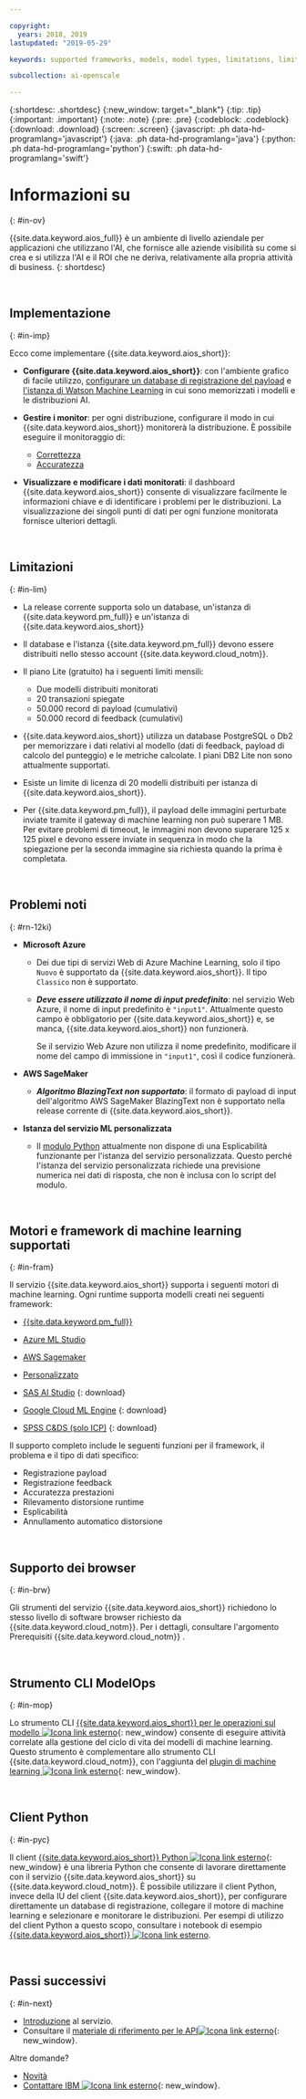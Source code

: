 ```yaml
---

copyright:
  years: 2018, 2019
lastupdated: "2019-05-29"

keywords: supported frameworks, models, model types, limitations, limits

subcollection: ai-openscale

---
```


{:shortdesc: .shortdesc}
{:new_window: target="_blank"}
{:tip: .tip}
{:important: .important}
{:note: .note}
{:pre: .pre}
{:codeblock: .codeblock}
{:download: .download}
{:screen: .screen}
{:javascript: .ph data-hd-programlang='javascript'}
{:java: .ph data-hd-programlang='java'}
{:python: .ph data-hd-programlang='python'}
{:swift: .ph data-hd-programlang='swift'}

# Informazioni su
{: #in-ov}

{{site.data.keyword.aios_full}} è un ambiente di livello aziendale per applicazioni che utilizzano l'AI, che fornisce alle aziende visibilità su come si crea e si utilizza l'AI e il ROI che ne deriva, relativamente alla propria attività di business.
{: shortdesc}

<p>&nbsp;</p>

## Implementazione
{: #in-imp}

Ecco come implementare {{site.data.keyword.aios_short}}:

- **Configurare {{site.data.keyword.aios_short}}**: con l'ambiente grafico di facile utilizzo, [configurare un database di registrazione del payload](/docs/services/ai-openscale?topic=ai-openscale-connect-db) e [l'istanza di Watson Machine Learning](/docs/services/ai-openscale?topic=ai-openscale-wml-connect) in cui sono memorizzati i modelli e le distribuzioni AI.

- **Gestire i monitor**: per ogni distribuzione, configurare il modo in cui {{site.data.keyword.aios_short}} monitorerà la distribuzione. È possibile eseguire il monitoraggio di:

    - [Correttezza](/docs/services/ai-openscale?topic=ai-openscale-mf-monitor)
    - [Accuratezza](/docs/services/ai-openscale?topic=ai-openscale-acc-monitor)

- **Visualizzare e modificare i dati monitorati**: il dashboard {{site.data.keyword.aios_short}}[](/docs/services/ai-openscale?topic=ai-openscale-io-ov) consente di visualizzare facilmente le informazioni chiave e di identificare i problemi per le distribuzioni. La visualizzazione dei singoli punti di dati per ogni funzione monitorata fornisce ulteriori dettagli.

<p>&nbsp;</p>

## Limitazioni
{: #in-lim}

- La release corrente supporta solo un database, un'istanza di {{site.data.keyword.pm_full}} e un'istanza di {{site.data.keyword.aios_short}}

- Il database e l'istanza {{site.data.keyword.pm_full}} devono essere distribuiti nello stesso account {{site.data.keyword.cloud_notm}}.


- Il piano Lite (gratuito) ha i seguenti limiti mensili:

    - Due modelli distribuiti monitorati
    - 20 transazioni spiegate
    - 50.000 record di payload (cumulativi)
    - 50.000 record di feedback (cumulativi)

- {{site.data.keyword.aios_short}} utilizza un database PostgreSQL o Db2 per memorizzare i dati relativi al modello (dati di feedback, payload di calcolo del punteggio) e le metriche calcolate. I piani DB2 Lite non sono attualmente supportati.

- Esiste un limite di licenza di 20 modelli distribuiti per istanza di {{site.data.keyword.aios_short}}.

- Per {{site.data.keyword.pm_full}}, il payload delle immagini perturbate inviate tramite il gateway di machine learning non può superare 1 MB. Per evitare problemi di timeout, le immagini non devono superare 125 x 125 pixel e devono essere inviate in sequenza in modo che la spiegazione per la seconda immagine sia richiesta quando la prima è completata.



<p>&nbsp;</p>

## Problemi noti
{: #rn-12ki}

- **Microsoft Azure**

    - Dei due tipi di servizi Web di Azure Machine Learning, solo il tipo `Nuovo` è supportato da {{site.data.keyword.aios_short}}. Il tipo `Classico` non è supportato.

    - __*Deve essere utilizzato il nome di input predefinito*__: nel servizio Web Azure, il nome di input predefinito è `"input1"`. Attualmente questo campo è obbligatorio per {{site.data.keyword.aios_short}} e, se manca, {{site.data.keyword.aios_short}} non funzionerà.

      Se il servizio Web Azure non utilizza il nome predefinito, modificare il nome del campo di immissione in `"input1"`, così il codice funzionerà.

- **AWS SageMaker**

    - __*Algoritmo BlazingText non supportato*__: il formato di payload di input dell'algoritmo AWS SageMaker BlazingText non è supportato nella release corrente di {{site.data.keyword.aios_short}}.

- **Istanza del servizio ML personalizzata**

    - Il [modulo Python](/docs/services/ai-openscale?topic=ai-openscale-as-module) attualmente non dispone di una Esplicabilità funzionante per l'istanza del servizio personalizzata. Questo perché l'istanza del servizio personalizzata richiede una previsione numerica nei dati di risposta, che non è inclusa con lo script del modulo.

<p>&nbsp;</p>

## Motori e framework di machine learning supportati
{: #in-fram}

Il servizio {{site.data.keyword.aios_short}} supporta i seguenti motori di machine learning. Ogni runtime supporta modelli creati nei seguenti framework:

- [{{site.data.keyword.pm_full}}](/docs/services/ai-openscale?topic=ai-openscale-frmwrks-wml#frmwrks-wml) 
- [Azure ML Studio](/docs/services/ai-openscale?topic=ai-openscale-frmwrks-azure#frmwrks-azure)
- [AWS Sagemaker](/docs/services/ai-openscale?topic=ai-openscale-frmwrks-aws-sage#frmwrks-aws-sage)
- [Personalizzato](/docs/services/ai-openscale?topic=ai-openscale-frmwrks-custom#frmwrks-custom)


- [SAS AI Studio](/docs/services/ai-openscale?topic=ai-openscale-frmwrks-sas#frmwrks-sas)
{: download}
- [Google Cloud ML Engine](/docs/services/ai-openscale?topic=ai-openscale-frmwrks-google#frmwrks-google)
{: download}
- [SPSS C&DS (solo ICP)](/docs/services/ai-openscale?topic=ai-openscale-frmwrks-spss#frmwrks-spss)
{: download}

Il supporto completo include le seguenti funzioni per il framework, il problema e il tipo di dati specifico:

- Registrazione payload	
- Registrazione feedback	
- Accuratezza prestazioni	
- Rilevamento distorsione runtime	
- Esplicabilità	
- Annullamento automatico distorsione

<p>&nbsp;</p>

## Supporto dei browser
{: #in-brw}

Gli strumenti del servizio {{site.data.keyword.aios_short}} richiedono lo stesso livello di software browser richiesto da {{site.data.keyword.cloud_notm}}. Per i dettagli, consultare l'argomento Prerequisiti {{site.data.keyword.cloud_notm}} [](/docs/overview?topic=overview-prereqs-platform#browsers-platform).

<p>&nbsp;</p>

## Strumento CLI ModelOps
{: #in-mop}

Lo strumento CLI [{{site.data.keyword.aios_short}} per le operazioni sul modello ![Icona link esterno](../../icons/launch-glyph.svg "Icona link esterno")](https://github.com/IBM-Watson/aiopenscale-modelops-cli){: new_window} consente di eseguire attività correlate alla gestione del ciclo di vita dei modelli di machine learning. Questo strumento è complementare allo strumento CLI {{site.data.keyword.cloud_notm}}, con l'aggiunta del [plugin di machine learning ![Icona link esterno](../../icons/launch-glyph.svg "Icona link esterno")](https://www.ibm.com/support/knowledgecenter/DSXDOC/analyze-data/ml_dlaas_environment.html){: new_window}.

<p>&nbsp;</p>

## Client Python
{: #in-pyc}

Il client [{{site.data.keyword.aios_short}} Python ![Icona link esterno](../../icons/launch-glyph.svg "Icona link esterno")](http://ai-openscale-python-client.mybluemix.net/){: new_window} è una libreria Python che consente di lavorare direttamente con il servizio {{site.data.keyword.aios_short}} su {{site.data.keyword.cloud_notm}}. È possibile utilizzare il client Python, invece della IU del client  {{site.data.keyword.aios_short}}, per configurare direttamente un database di registrazione, collegare il motore di machine learning e selezionare e monitorare le distribuzioni. Per esempi di utilizzo del client Python a questo scopo, consultare i notebook di esempio [{{site.data.keyword.aios_short}} ![Icona link esterno](../../icons/launch-glyph.svg "Icona link esterno")](https://github.com/pmservice/ai-openscale-tutorials/tree/master/notebooks).

<p>&nbsp;</p>

## Passi successivi
{: #in-next}

- [Introduzione](/docs/services/ai-openscale?topic=ai-openscale-gettingstarted) al servizio.
- Consultare il [materiale di riferimento per le API![Icona link esterno](../../icons/launch-glyph.svg "Icona link esterno")](https://{DomainName}/apidocs/ai-openscale){: new_window}.

Altre domande? 

- [Novità](/docs/services/ai-openscale?topic=ai-openscale-rn-relnotes)
- [Contattare IBM ![Icona link esterno](../../icons/launch-glyph.svg "Icona link esterno")](https://www.ibm.com/account/reg/us-en/signup?formid=MAIL-watson){: new_window}.
